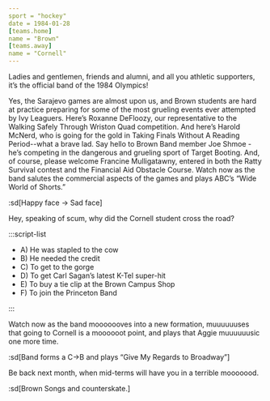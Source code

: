 ```yaml
---
sport = "hockey"
date = 1984-01-28
[teams.home]
name = "Brown"
[teams.away]
name = "Cornell"
---
```


Ladies and gentlemen, friends and alumni, and all you athletic supporters, it’s the official band of the 1984 Olympics!

Yes, the Sarajevo games are almost upon us, and Brown students are hard at practice preparing for some of the most grueling events ever attempted by Ivy Leaguers. Here’s Roxanne DeFloozy, our representative to the Walking Safely Through Wriston Quad competition. And here’s Harold McNerd, who is going for the gold in Taking Finals Without A Reading Period--what a brave lad. Say hello to Brown Band member Joe Shmoe - he’s competing in the dangerous and grueling sport of Target Booting. And, of course, please welcome Francine Mulligatawny, entered in both the Ratty Survival contest and the Financial Aid Obstacle Course. Watch now as the band salutes the commercial aspects of the games and plays ABC’s “Wide World of Shorts.”

:sd[Happy face → Sad face]

Hey, speaking of scum, why did the Cornell student cross the road?

:::script-list

- A) He was stapled to the cow
- B) He needed the credit
- C) To get to the gorge
- D) To get Carl Sagan’s latest K-Tel super-hit
- E) To buy a tie clip at the Brown Campus Shop
- F) To join the Princeton Band

:::

Watch now as the band mooooooves into a new formation, muuuuuuses that going to Cornell is a moooooot point, and plays that Aggie muuuuuusic one more time.

:sd[Band forms a C→B and plays “Give My Regards to Broadway”]

Be back next month, when mid-terms will have you in a terrible mooooood.

:sd[Brown Songs and counterskate.]
